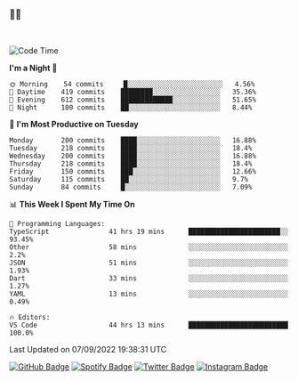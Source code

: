 ### 🤙🍺

<!-- <a href="https://github-readme-stats.vercel.app/api?username=hzak2xx&count_private=true&show_icons=true&theme=dracula">
  <img align="center" src="https://github-readme-stats.vercel.app/api?username=hzak2xx&count_private=true&show_icons=true&theme=dracula" />
</a>
</br> -->
</br>

<!--START_SECTION:waka-->
![Code Time](http://img.shields.io/badge/Code%20Time-1%2C815%20hrs%2015%20mins-blue)

**I'm a Night 🦉** 

```text
🌞 Morning    54 commits     █░░░░░░░░░░░░░░░░░░░░░░░░   4.56% 
🌆 Daytime    419 commits    ████████░░░░░░░░░░░░░░░░░   35.36% 
🌃 Evening    612 commits    █████████████░░░░░░░░░░░░   51.65% 
🌙 Night      100 commits    ██░░░░░░░░░░░░░░░░░░░░░░░   8.44%

```
📅 **I'm Most Productive on Tuesday** 

```text
Monday       200 commits    ████░░░░░░░░░░░░░░░░░░░░░   16.88% 
Tuesday      218 commits    ████░░░░░░░░░░░░░░░░░░░░░   18.4% 
Wednesday    200 commits    ████░░░░░░░░░░░░░░░░░░░░░   16.88% 
Thursday     218 commits    ████░░░░░░░░░░░░░░░░░░░░░   18.4% 
Friday       150 commits    ███░░░░░░░░░░░░░░░░░░░░░░   12.66% 
Saturday     115 commits    ██░░░░░░░░░░░░░░░░░░░░░░░   9.7% 
Sunday       84 commits     █░░░░░░░░░░░░░░░░░░░░░░░░   7.09%

```


📊 **This Week I Spent My Time On** 

```text
💬 Programming Languages: 
TypeScript               41 hrs 19 mins      ███████████████████████░░   93.45% 
Other                    58 mins             ░░░░░░░░░░░░░░░░░░░░░░░░░   2.2% 
JSON                     51 mins             ░░░░░░░░░░░░░░░░░░░░░░░░░   1.93% 
Dart                     33 mins             ░░░░░░░░░░░░░░░░░░░░░░░░░   1.27% 
YAML                     13 mins             ░░░░░░░░░░░░░░░░░░░░░░░░░   0.49%

🔥 Editors: 
VS Code                  44 hrs 13 mins      █████████████████████████   100.0%

```


 Last Updated on 07/09/2022 19:38:31 UTC
<!--END_SECTION:waka-->

[![GitHub Badge](https://img.shields.io/badge/GitHub-100000?style=for-the-badge&logo=github&logoColor=white)](https://github.com/hzak2xx)
[![Spotify Badge](https://img.shields.io/badge/Spotify-1ED760?&style=for-the-badge&logo=spotify&logoColor=white)](https://open.spotify.com/user/uf90s6sbbh75a1mt44clkhkvf)
[![Twitter Badge](https://img.shields.io/badge/Twitter-1DA1F2?style=for-the-badge&logo=twitter&logoColor=white)](https://twitter.com/hzak2xx)
[![Instagram Badge](https://img.shields.io/badge/Instagram-E4405F?style=for-the-badge&logo=instagram&logoColor=white)](https://www.instagram.com/hzak2xx/)

